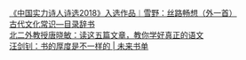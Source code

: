   
[《中国实力诗人诗选2018》入选作品︱雪野：丝路畅想（外一首）](http://www.dianyue.me/archives/636/1qcrsbrmlulf6cky/)  
[古代文化常识—目录辞书](http://www.dianyue.me/archives/338/oli1mhf6hj0twhn5/)  
[北二外教授唐晓敏：读这五篇文章，教你学好真正的语文](http://www.dianyue.me/archives/743/f1scgif65e20qunk/)  
[汪剑钊：书的厚度是不一样的 | 未来书单](http://www.dianyue.me/archives/216/2qlet4n70mur5oa0/)